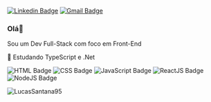 [![Linkedin Badge](https://img.shields.io/badge/-Lucas%20Santana-blue?style=flat-square&logo=Linkedin&logoColor=white&link=https://www.linkedin.com/in/lucas-santana-74065b141/)](https://www.linkedin.com/in/lucas-santana-74065b141/)
[![Gmail Badge](https://img.shields.io/badge/-lucassg1995@gmail.com-c14438?style=flat-square&logo=Gmail&logoColor=white&link=mailto:lucassg1995@gmail.com)](mailto:lucassg1995@gmail.com)

### Olá👋
Sou um Dev Full-Stack com foco em Front-End

🌱 Estudando TypeScript e .Net


![HTML Badge](https://img.shields.io/badge/-HTML-orange)
![CSS Badge](https://img.shields.io/badge/-CSS-blue)
![JavaScript Badge](https://img.shields.io/badge/-JavaScript-yellow)
![ReactJS Badge](https://img.shields.io/badge/-ReactJS-blue)
![NodeJS Badge](https://img.shields.io/badge/-Node.js-green) 

<p> <img src="https://github-readme-stats.vercel.app/api?username=LucasSantana95&show_icons=true&theme=radical" alt="LucasSantana95" /> </p>
